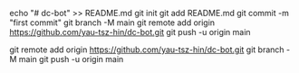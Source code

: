 echo "# dc-bot" >> README.md
git init
git add README.md
git commit -m "first commit"
git branch -M main
git remote add origin https://github.com/yau-tsz-hin/dc-bot.git
git push -u origin main


git remote add origin https://github.com/yau-tsz-hin/dc-bot.git
git branch -M main
git push -u origin main




